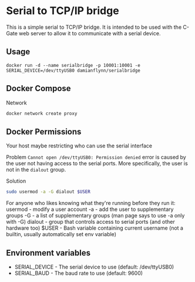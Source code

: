 # Serial to TCP/IP bridge

This is a simple serial to TCP/IP bridge. It is intended to be used with the C-Gate web server to allow it to communicate with a serial device.

## Usage

```
docker run -d --name serialbridge -p 10001:10001 -e SERIAL_DEVICE=/dev/ttyUSB0 damianflynn/serialbridge
```

## Docker Compose

Network

```sh
docker network create proxy
```

## Docker Permissions

Your host maybe restricting who can use the serial interface

Problem
`Cannot open /dev/ttyUSB0: Permission denied` error is caused by the user not having access to the serial ports. 
More specifically, the user is not in the `dialout` group.

Solution
```sh
sudo usermod -a -G dialout $USER
```

For anyone who likes knowing what they're running before they run it:
usermod - modify a user account
-a - add the user to supplementary groups
-G - a list of supplementary groups (man page says to use -a only with -G)
dialout - group that controls access to serial ports (and other hardware too)
$USER - Bash variable containing current username (not a builtin, usually automatically set env variable)

## Environment variables

* SERIAL_DEVICE - The serial device to use (default: /dev/ttyUSB0)
* SERIAL_BAUD - The baud rate to use (default: 9600)

